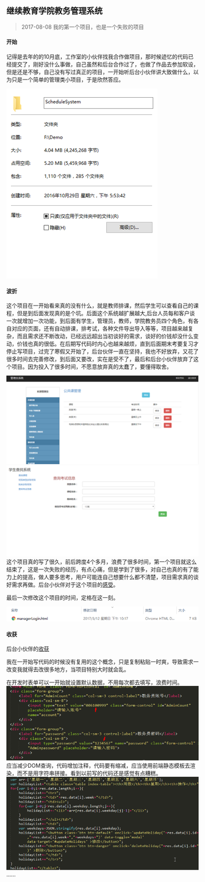 继续教育学院教务管理系统
--------
> 2017-08-08  我的第一个项目，也是一个失败的项目

#### 开始

记得是去年的的10月底，工作室的小伙伴找我合作做项目，那时候迹忆的代码已经提交了，刚好没什么事做，自己虽然和后台合作过了，也做了作品去参加软设，但是还是不够，自己没有写过真正的项目，一开始听后台小伙伴讲大致做什么，以为只是一个简单的管理类小项目，于是欣然答应。

![文件创建时间](img/createFileTime.png)
#### 波折

这个项目在一开始看来真的没有什么，就是教师排课，然后学生可以查看自己的课程，但是到后面发现真的是个坑。后面这个系统越扩展越大,后台人员每和客户谈一次就增加一次功能，到后面有学生，管理员，教师，学院教务员四个角色，有各自对应的页面，还有自动排课，排考试，各种文件导出导入等等，项目越来越复杂，而且需求还不断改动，已经远远超出当初谈好的需求，谈好的价钱却没什么变动，价钱也真的很低。在后期写代码时内心也越来越烦，直到后面期末考要复习才停止写项目，过完了寒假又开始了，后台伙伴一直在坚持，我也不好放弃，又花了很多时间去完善修改，到后面又要改，实在是受不了，最后和后台小伙伴放弃了这个项目。因为投入了很多时间，不愿意放弃真的太蠢了，要懂得取舍。

![项目图片](img/ScheduleSystem.png)
![项目图片](img/ScheduleSystem2.png)
这个项目真的写了很久，前后跨度4个多月，浪费了很多时间，第一个项目就这么结束了，这是一次失败的经历，有点心痛，但是学到了很多，对自己也真的有了能力上的提高，做人要多思考，用户可能连自己想要什么都不清楚，项目需求真的谈好需求再做。后台小伙伴对于这个项目的[感受](http://blog.csdn.net/qq_34881718/article/details/67652954)。

最后一次修改这个项目的时间，定格在这一刻。

![最后一次修改](img/last-time.png)

#### 收获

后台小伙伴的[收获](http://blog.csdn.net/qq_34881718/article/details/67652954)

我在一开始写代码的时候没有复用的这个概念，只是复制粘贴一时爽，导致需求一改变我就得去改很多地方，当项目特别大时就会乱。

在开发时表单可以一开始就设置默认数据，不用每次都去填写，浪费时间。
![代码](img/code1.png)
应当减少DOM查询，代码增加注释，代码要有缩减，应当使用前端静态模板去渲染，而不是用字符串拼接。看到以前写的代码还是感觉有点糟糕。
![代码](img/code2.png)
......




